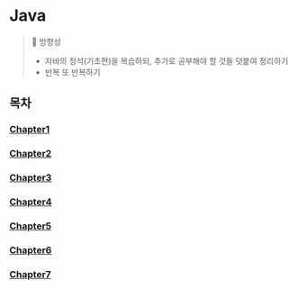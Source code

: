 # Java

> 🎉 방향성 <br>
> - 자바의 정석(기초편)을 복습하되, 추가로 공부해야 할 것들 덧붙여 정리하기 <br> 
> - 반복 또 반복하기 <br> 

## 목차
### [Chapter1](Chapter1)
### [Chapter2](Chapter2)
### [Chapter3](Chapter3)
### [Chapter4](Chapter4)
### [Chapter5](Chapter5)
### [Chapter6](Chapter6)
### [Chapter7](Chapter7)
